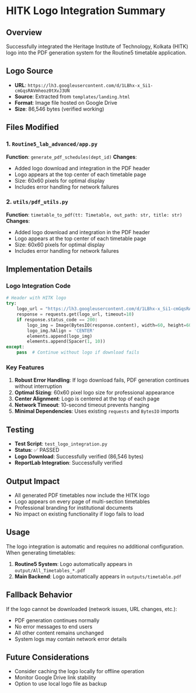 # HITK Logo Integration Summary

## Overview
Successfully integrated the Heritage Institute of Technology, Kolkata (HITK) logo into the PDF generation system for the Routine5 timetable application.

## Logo Source
- **URL**: `https://lh3.googleusercontent.com/d/1LBhx-x_Si1-cmGqsRAVmheoz0tXvJ3UN`
- **Source**: Extracted from `templates/landing.html`
- **Format**: Image file hosted on Google Drive
- **Size**: 86,546 bytes (verified working)

## Files Modified

### 1. `Routine5_lab_advanced/app.py`
**Function**: `generate_pdf_schedules(dept_id)`
**Changes**:
- Added logo download and integration in the PDF header
- Logo appears at the top center of each timetable page
- Size: 60x60 pixels for optimal display
- Includes error handling for network failures

### 2. `utils/pdf_utils.py`
**Function**: `timetable_to_pdf(tt: Timetable, out_path: str, title: str)`
**Changes**:
- Added logo download and integration in the PDF header
- Logo appears at the top center of each timetable page
- Size: 60x60 pixels for optimal display
- Includes error handling for network failures

## Implementation Details

### Logo Integration Code
```python
# Header with HITK logo
try:
    logo_url = "https://lh3.googleusercontent.com/d/1LBhx-x_Si1-cmGqsRAVmheoz0tXvJ3UN"
    response = requests.get(logo_url, timeout=10)
    if response.status_code == 200:
        logo_img = Image(BytesIO(response.content), width=60, height=60)
        logo_img.hAlign = 'CENTER'
        elements.append(logo_img)
        elements.append(Spacer(1, 10))
except:
    pass  # Continue without logo if download fails
```

### Key Features
1. **Robust Error Handling**: If logo download fails, PDF generation continues without interruption
2. **Optimal Sizing**: 60x60 pixel logo size for professional appearance
3. **Center Alignment**: Logo is centered at the top of each page
4. **Network Timeout**: 10-second timeout prevents hanging
5. **Minimal Dependencies**: Uses existing `requests` and `BytesIO` imports

## Testing
- **Test Script**: `test_logo_integration.py`
- **Status**: ✅ PASSED
- **Logo Download**: Successfully verified (86,546 bytes)
- **ReportLab Integration**: Successfully verified

## Output Impact
- All generated PDF timetables now include the HITK logo
- Logo appears on every page of multi-section timetables
- Professional branding for institutional documents
- No impact on existing functionality if logo fails to load

## Usage
The logo integration is automatic and requires no additional configuration. When generating timetables:

1. **Routine5 System**: Logo automatically appears in `output/All_Timetables_*.pdf`
2. **Main Backend**: Logo automatically appears in `outputs/timetable.pdf`

## Fallback Behavior
If the logo cannot be downloaded (network issues, URL changes, etc.):
- PDF generation continues normally
- No error messages to end users
- All other content remains unchanged
- System logs may contain network error details

## Future Considerations
- Consider caching the logo locally for offline operation
- Monitor Google Drive link stability
- Option to use local logo file as backup